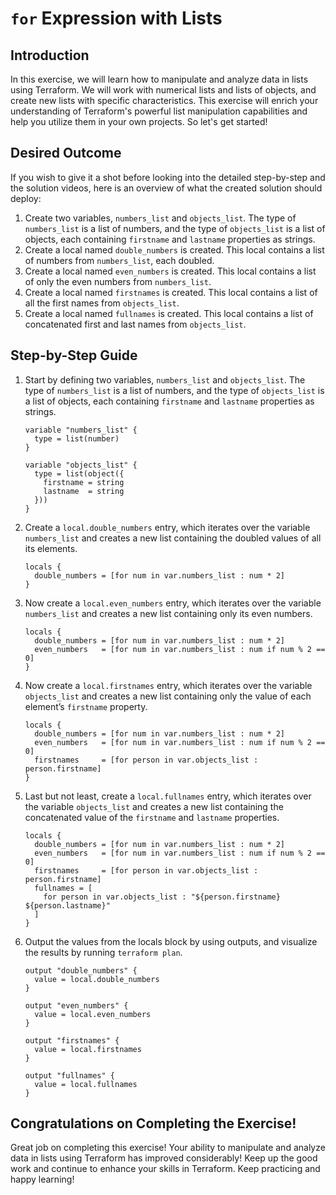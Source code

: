 # `for` Expression with Lists

## Introduction

In this exercise, we will learn how to manipulate and analyze data in lists using Terraform. We will work with numerical lists and lists of objects, and create new lists with specific characteristics. This exercise will enrich your understanding of Terraform's powerful list manipulation capabilities and help you utilize them in your own projects. So let's get started!

## Desired Outcome

If you wish to give it a shot before looking into the detailed step-by-step and the solution videos, here is an overview of what the created solution should deploy:

1. Create two variables, `numbers_list` and `objects_list`. The type of `numbers_list` is a list of numbers, and the type of `objects_list` is a list of objects, each containing `firstname` and `lastname` properties as strings.
2. Create a local named `double_numbers` is created. This local contains a list of numbers from `numbers_list`, each doubled.
3. Create a local named `even_numbers` is created. This local contains a list of only the even numbers from `numbers_list`.
4. Create a local named `firstnames` is created. This local contains a list of all the first names from `objects_list`.
5. Create a local named `fullnames` is created. This local contains a list of concatenated first and last names from `objects_list`.

## Step-by-Step Guide

1. Start by defining two variables, `numbers_list` and `objects_list`. The type of `numbers_list` is a list of numbers, and the type of `objects_list` is a list of objects, each containing `firstname` and `lastname` properties as strings.

    ```
    variable "numbers_list" {
      type = list(number)
    }

    variable "objects_list" {
      type = list(object({
        firstname = string
        lastname  = string
      }))
    }
    ```

2. Create a `local.double_numbers` entry, which iterates over the variable `numbers_list` and creates a new list containing the doubled values of all its elements.

    ```
    locals {
      double_numbers = [for num in var.numbers_list : num * 2]
    }
    ```

3. Now create a `local.even_numbers` entry, which iterates over the variable `numbers_list` and creates a new list containing only its even numbers.

    ```
    locals {
      double_numbers = [for num in var.numbers_list : num * 2]
      even_numbers   = [for num in var.numbers_list : num if num % 2 == 0]
    }
    ```

4. Now create a `local.firstnames` entry, which iterates over the variable `objects_list` and creates a new list containing only the value of each element’s `firstname` property.

    ```
    locals {
      double_numbers = [for num in var.numbers_list : num * 2]
      even_numbers   = [for num in var.numbers_list : num if num % 2 == 0]
      firstnames     = [for person in var.objects_list : person.firstname]
    }
    ```

5. Last but not least, create a `local.fullnames` entry, which iterates over the variable `objects_list` and creates a new list containing the concatenated value of the `firstname` and `lastname` properties.

    ```
    locals {
      double_numbers = [for num in var.numbers_list : num * 2]
      even_numbers   = [for num in var.numbers_list : num if num % 2 == 0]
      firstnames     = [for person in var.objects_list : person.firstname]
      fullnames = [
        for person in var.objects_list : "${person.firstname} ${person.lastname}"
      ]
    }
    ```

6. Output the values from the locals block by using outputs, and visualize the results by running `terraform plan`.

    ```
    output "double_numbers" {
      value = local.double_numbers
    }

    output "even_numbers" {
      value = local.even_numbers
    }

    output "firstnames" {
      value = local.firstnames
    }

    output "fullnames" {
      value = local.fullnames
    }
    ```

## Congratulations on Completing the Exercise!

Great job on completing this exercise! Your ability to manipulate and analyze data in lists using Terraform has improved considerably! Keep up the good work and continue to enhance your skills in Terraform. Keep practicing and happy learning!
